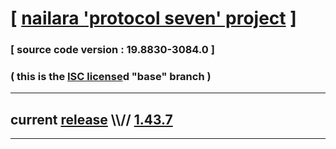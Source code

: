 
# [ [nailara 'protocol seven' project](http://src.nailara.net/) ]

### [ source code version : 19.8830-3084.0 ]

### ( this is the [ISC license](license)d "base" branch )
---
## current [release](https://github.com/anotherlink/nailara/releases) \\\\// [1.43.7](https://github.com/anotherlink/nailara/releases/tag/1.43.7)
---
